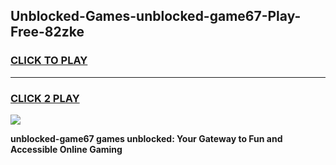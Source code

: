 
## Unblocked-Games-unblocked-game67-Play-Free-82zke
<h3>
<a href="https://premium76.site?title=unblocked-game67&ref=23A">CLICK TO PLAY</a></h3>
<hr>

<h3>
<a href="https://premium76.site?title=unblocked-game67&ref=23A">CLICK 2 PLAY</a>
  
</h3>

<a href="https://premium76.site?title=unblocked-game67&ref=23A"><img src="https://clearcache.store/games.png"></a>


**unblocked-game67 games unblocked: Your Gateway to Fun and Accessible Online Gaming**
